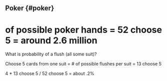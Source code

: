 ## Poker {#poker}

# of possible poker hands = 52 choose 5 = around 2.6 million

What is probability of a flush (all some suit)?

Choose 5 cards from one suit = # of possible flushes per suit = 13 choose 5

4 * 13 choose 5 / 52 choose 5 = about .2%